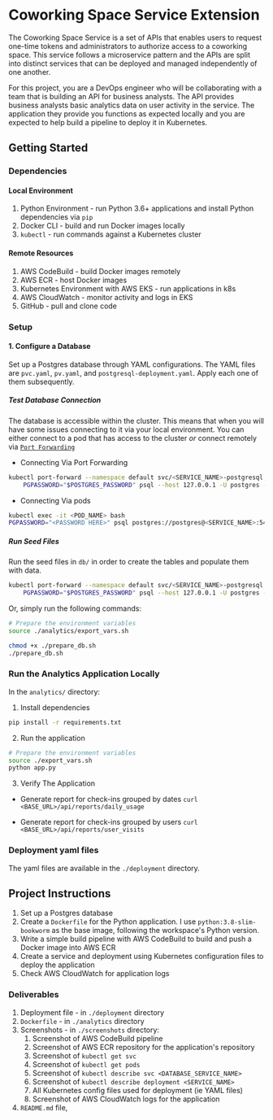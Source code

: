 # Coworking Space Service Extension
The Coworking Space Service is a set of APIs that enables users to request one-time tokens and administrators to authorize access to a coworking space. This service follows a microservice pattern and the APIs are split into distinct services that can be deployed and managed independently of one another.

For this project, you are a DevOps engineer who will be collaborating with a team that is building an API for business analysts. The API provides business analysts basic analytics data on user activity in the service. The application they provide you functions as expected locally and you are expected to help build a pipeline to deploy it in Kubernetes.

## Getting Started

### Dependencies

#### Local Environment
1. Python Environment - run Python 3.6+ applications and install Python dependencies via `pip`
2. Docker CLI - build and run Docker images locally
3. `kubectl` - run commands against a Kubernetes cluster

#### Remote Resources
1. AWS CodeBuild - build Docker images remotely
2. AWS ECR - host Docker images
3. Kubernetes Environment with AWS EKS - run applications in k8s
4. AWS CloudWatch - monitor activity and logs in EKS
5. GitHub - pull and clone code

### Setup
#### 1. Configure a Database
Set up a Postgres database through YAML configurations. The YAML files are `pvc.yaml`, `pv.yaml`, and `postgresql-deployment.yaml`. Apply each one of them subsequently.

##### Test Database Connection
The database is accessible within the cluster. This means that when you will have some issues connecting to it via your local environment. You can either connect to a pod that has access to the cluster _or_ connect remotely via [`Port Forwarding`](https://kubernetes.io/docs/tasks/access-application-cluster/port-forward-access-application-cluster/)

* Connecting Via Port Forwarding
```bash
kubectl port-forward --namespace default svc/<SERVICE_NAME>-postgresql 5432:5432 &
    PGPASSWORD="$POSTGRES_PASSWORD" psql --host 127.0.0.1 -U postgres -d postgres -p 5432
```

* Connecting Via pods
```bash
kubectl exec -it <POD_NAME> bash
PGPASSWORD="<PASSWORD HERE>" psql postgres://postgres@<SERVICE_NAME>:5432/postgres -c <COMMAND_HERE>
```

##### Run Seed Files
Run the seed files in `db/` in order to create the tables and populate them with data.

```bash
kubectl port-forward --namespace default svc/<SERVICE_NAME>-postgresql 5432:5432 &
    PGPASSWORD="$POSTGRES_PASSWORD" psql --host 127.0.0.1 -U postgres -d postgres -p 5432 < <FILE_NAME.sql>
```

Or, simply run the following commands:

```bash
# Prepare the environment variables
source ./analytics/export_vars.sh

chmod +x ./prepare_db.sh
./prepare_db.sh
```

### Run the Analytics Application Locally
In the `analytics/` directory:

1. Install dependencies
```bash
pip install -r requirements.txt
```
2. Run the application
```bash
# Prepare the environment variables
source ./export_vars.sh
python app.py
```

3. Verify The Application

* Generate report for check-ins grouped by dates
`curl <BASE_URL>/api/reports/daily_usage`

* Generate report for check-ins grouped by users
`curl <BASE_URL>/api/reports/user_visits`

### Deployment yaml files
The yaml files are available in the `./deployment` directory.

## Project Instructions
1. Set up a Postgres database
2. Create a `Dockerfile` for the Python application. I use `python:3.8-slim-bookworm` as the base image, following the workspace's Python version.
3. Write a simple build pipeline with AWS CodeBuild to build and push a Docker image into AWS ECR
4. Create a service and deployment using Kubernetes configuration files to deploy the application
5. Check AWS CloudWatch for application logs

### Deliverables
1. Deployment file - in `./deployment` directory
2. `Dockerfile` - in `./analytics` directory
3. Screenshots - in `./screenshots` directory:
    1. Screenshot of AWS CodeBuild pipeline
    2. Screenshot of AWS ECR repository for the application's repository
    3. Screenshot of `kubectl get svc`
    4. Screenshot of `kubectl get pods`
    5. Screenshot of `kubectl describe svc <DATABASE_SERVICE_NAME>`
    6. Screenshot of `kubectl describe deployment <SERVICE_NAME>`
    7. All Kubernetes config files used for deployment (ie YAML files)
    8. Screenshot of AWS CloudWatch logs for the application
4. `README.md` file,